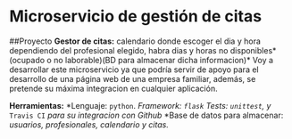 # Microservicio de gestión de citas

##Proyecto
**Gestor de citas:** calendario donde escoger el dia y hora dependiendo del profesional elegido,
habra dias y horas no disponibles*(ocupado o no laborable)(BD para almacenar dicha informacion)*
Voy a desarrollar este microservicio ya que podría servir de apoyo para el desarrollo de una página web de una empresa familiar, además, se pretende su máxima integracion en cualquier aplicación.

**Herramientas:**
	*Lenguaje: `python`.
	*Framework: `flask`
	*Tests: `unittest`*, y* `Travis CI` *para su integracion con Github*
	*Base de datos para almacenar: *usuarios, profesionales, calendario y citas.*

